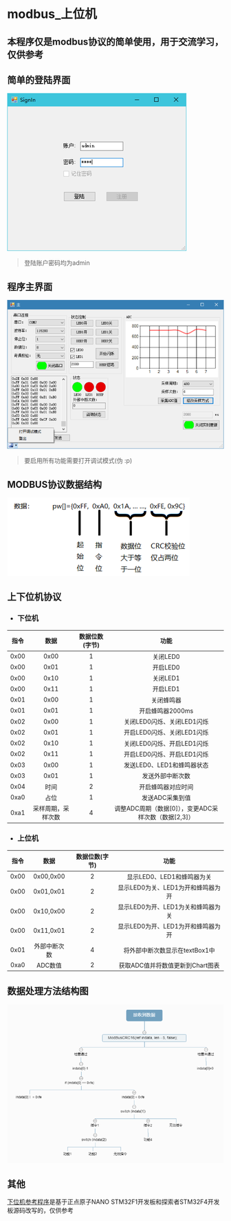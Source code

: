 # modbus_上位机
## 本程序仅是modbus协议的简单使用，用于交流学习，仅供参考
## 简单的登陆界面
 ![Sign](README/SignIn.png) 
> 登陆账户密码均为admin
## 程序主界面
 ![Main](README/Main.png) 
 > 要启用所有功能需要打开调试模式(伪 :p)
## MODBUS协议数据结构
![Modbus](README/Modbus.png)
## 上下位机协议
- ### 下位机 
|指令|数据|数据位数(字节)|功能|
|:--:|:-----:|:-----:|:-----:|
|0x00|0x00|1|关闭LED0|
|0x00|0x01|1|开启LED0|
|0x00|0x10|1|关闭LED1|
|0x00|0x11|1|开启LED1|
|0x01|0x00|1|关闭蜂鸣器|
|0x01|0x01|1|开启蜂鸣器2000ms|
|0x02|0x00|1|关闭LED0闪烁、关闭LED1闪烁|
|0x02|0x01|1|开启LED0闪烁、关闭LED1闪烁|
|0x02|0x10|1|关闭LED0闪烁、开启LED1闪烁|
|0x02|0x11|1|开启LED0闪烁、开启LED1闪烁|
|0x03|0x00|1|发送LED0、LED1和蜂鸣器状态|
|0x03|0x01|1|发送外部中断次数|
|0x04|时间|2|开启蜂鸣器对应时间|
|0xa0|占位|1|发送ADC采集到值|
|0xa1|采样周期，采样次数|4|调整ADC周期（数据[0]），变更ADC采样次数（数据[2,3]）|
- ### 上位机
|指令|数据|数据位数(字节)|功能|
|:--:|:-----:|:-----:|:-----:|
|0x00|0x00,0x00|2|显示LED0、LED1和蜂鸣器为关|
|0x00|0x01,0x01|2|显示LED0为关、LED1为开和蜂鸣器为开|
|0x00|0x10,0x00|2|显示LED0为开、LED1为关和蜂鸣器为关|
|0x00|0x11,0x01|2|显示LED0为开、LED1为开和蜂鸣器为开|
|0x01|外部中断次数|4|将外部中断次数显示在textBox1中|
|0xa0|ADC数值|2|获取ADC值并将数值更新到Chart图表|
## 数据处理方法结构图
![Process](README/Process.png)
## 其他
[下位机参考程序](SlaveComputer)是基于正点原子NANO STM32F1开发板和探索者STM32F4开发板源码改写的，仅供参考
